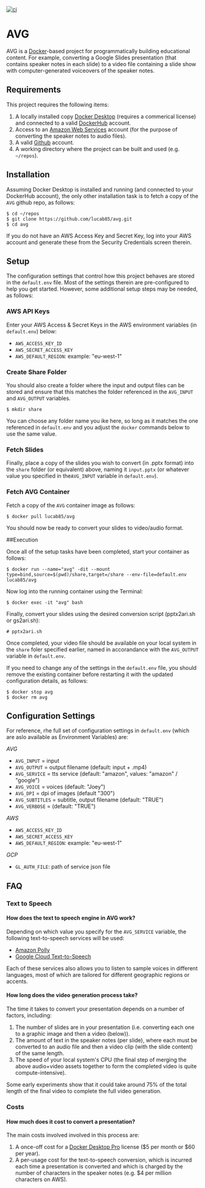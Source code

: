 [![ci](https://github.com/lucab85/avg/actions/workflows/ci.yml/badge.svg)](https://github.com/lucab85/avg/actions/workflows/ci.yml)
# AVG

AVG is a [Docker](https://www.docker.com/)-based project for
programmatically building educational content. For example, converting a Google Slides presentation (that contains speaker notes in each slide) to a video file containing a slide show with computer-generated voiceovers of the speaker notes.

## Requirements
This project requires the following items:

1. A locally installed copy [Docker Desktop](https://docs.docker.com/install) (requires a commerical license) and connected to a valid [DockerHub](https://hub.docker.com) account.
2. Access to an [Amazon Web Services](https://aws.amazon.com) account (for the purpose of converting the speaker notes to audio files).
3. A valid [Github](https://github.com) account.
4. A working directory where the project can be built and used (e.g. `~/repos`).

## Installation

Assuming Docker Desktop is installed and running (and connected to your DockerHub account), the only other installation task is to fetch a copy of the `AVG` github repo, as follows:

```
$ cd ~/repos
$ git clone https://github.com/lucab85/avg.git
$ cd avg
```

If you do not have an AWS Access Key and Secret Key, log into your AWS account and generate these from the Security Credentials screen therein.

## Setup

The configuration settings that control how this project behaves are stored in the `default.env` file. Most of the settings therein are pre-configured to help you get started. However, some additional setup steps may be needed, as follows:

### AWS API Keys

Enter your AWS Access & Secret Keys in the AWS environment variables (in `default.env`) below:

* `AWS_ACCESS_KEY_ID`
* `AWS_SECRET_ACCESS_KEY`
* `AWS_DEFAULT_REGION`: example: "eu-west-1"

### Create Share Folder

You should also create a folder where the input and output files can be stored and ensure that this matches the folder referenced in the `AVG_INPUT` and `AVG_OUTPUT` variables.

```
$ mkdir share
```

You can choose any folder name you ike here, so long as it matches the one referenced in `default.env` and you adjust the `docker` commands below to use the same value.

### Fetch Slides

Finally, place a copy of the slides you wish to convert (in .pptx format) into the `share` folder (or equivalent) above, naming it `input.pptx` (or whatever value you specified in the ​​`AVG_INPUT` variable in `default.env`).


### Fetch AVG Container
Fetch a copy of the `AVG` container image as follows:

```
$ docker pull lucab85/avg
```

You should now be ready to convert your slides to video/audio format.

##Execution

Once all of the setup tasks have been completed, start your container as follows:

```
$ docker run --name="avg" -dit --mount type=bind,source=$(pwd)/share,target=/share --env-file=default.env lucab85/avg
```

Now log into the running container using the Terminal:

```
$ docker exec -it "avg" bash
```

Finally, convert your slides using the desired conversion script (pptx2ari.sh or gs2ari.sh):

```
# pptx2ari.sh
```

Once completed, your video file should be available on your local system in the `share` foler specified earlier, named in accorandance with the `AVG_OUTPUT` variable in `default.env`.

If you need to change any of the settings in the `default.env` file, you should remove the existing container before restarting it with the updated configuration details, as follows:

```
$ docker stop avg
$ docker rm avg
```

## Configuration Settings

For reference, rhe full set of configuration settings in `default.env` (which are aslo available as Environment Variables) are:

*AVG*

* `AVG_INPUT` = input
* `AVG_OUTPUT` = output filename (default: input + .mp4)
* `AVG_SERVICE` = tts service (default: "amazon", values: "amazon" / "google")
* `AVG_VOICE` = voices (default: "Joey")
* `AVG_DPI` = dpi of images (default "300")
* `AVG_SUBTITLES` = subtitle, output filename (default: "TRUE")
* `AVG_VERBOSE` = (default: "TRUE")

*AWS*

* `AWS_ACCESS_KEY_ID`
* `AWS_SECRET_ACCESS_KEY`
* `AWS_DEFAULT_REGION`: example: "eu-west-1"

*GCP*

* `GL_AUTH_FILE`: path of service json file

## FAQ

### Text to Speech

#### How does the text to speech engine in AVG work?

Depending on which value you specify for the `AVG_SERVICE` variable, the following text-to-speech services will be used:

* [Amazon Polly](https://docs.aws.amazon.com/polly)
* [Google Cloud Text-to-Speech](https://cloud.google.com/text-to-speech)

Each of these services also allows you to listen to sample voices in different languages, most of which are tailored for different geographic regions or accents.

#### How long does the video generation process take?

The time it takes to convert your presentation depends on a number of factors, including:

1. The number of slides are in your presentation (i.e. converting each one to a graphic image and then a video (below)).
2. The amount of text in the speaker notes (per slide), where each must be converted to an audio file and then a video clip (with the slide content) of the same length.
3. The speed of your local system's CPU (the final step of merging the above audio+video assets together to form the completed video is quite compute-intensive).

Some early experiments show that it could take around 75% of the total length of the final video to complete the full video generation.

### Costs

#### How much does it cost to convert a presentation?

The main costs involved involved in this process are:

1. A once-off cost for a [Docker Desktop Pro](https://www.docker.com/pricing) license ($5 per month or $60 per year).
2. A per-usage cost for the text-to-speech conversion, which is incurred each time a presentation is converted and which is charged by the number of characters in the speaker notes (e.g. $4 per million characters on AWS).